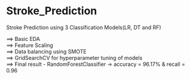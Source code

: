 # Stroke_Prediction
Stroke Prediction using 3 Classification Models(LR, DT and RF)

==> Basic EDA  
==> Feature Scaling  
==> Data balancing using SMOTE  
==> GridSearchCV for hyperparameter tuning of models  
==> Final result - RandomForestClassifier -> accuracy = 96.17% & recall = 0.96  
